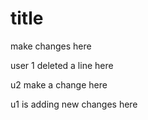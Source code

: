 # title
make changes here

user 1 deleted a line here

u2 make a change here

u1 is adding new changes here
